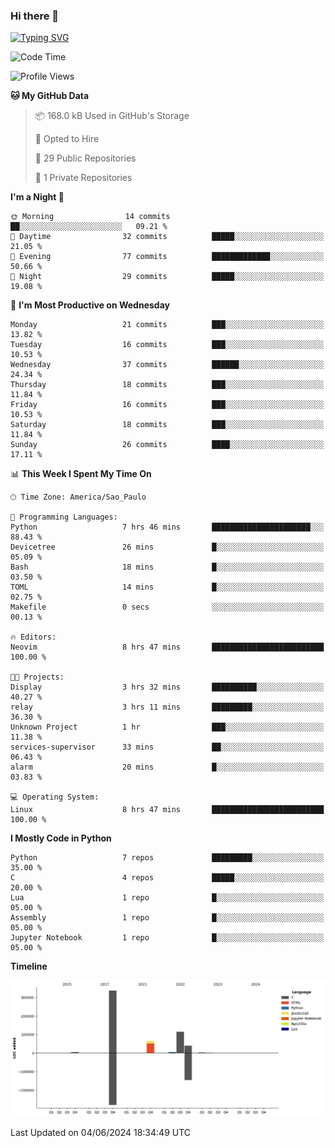 ### Hi there 👋

<a href="https://git.io/typing-svg"><img src="https://readme-typing-svg.herokuapp.com?font=Fira+Code&duration=2000&pause=100&center=true&vCenter=true&multiline=true&width=720&height=175&lines=Gui's+are+a+lie%2C+they+are+just+front-ends+to+the+shell.;Through+the+shell%2C+I+gain+sudo.;Through+sudo%2C+I+gain+power.;Through+power%2C+I+gain+root.;Through+root%2C+my+chains+are+broken.;uid%3D0+shall+free+me...." alt="Typing SVG" /></a>


<!--START_SECTION:waka-->
![Code Time](http://img.shields.io/badge/Code%20Time-949%20hrs%2010%20mins-blue)

![Profile Views](http://img.shields.io/badge/Profile%20Views-4-blue)

**🐱 My GitHub Data** 

> 📦 168.0 kB Used in GitHub's Storage 
 > 
> 💼 Opted to Hire
 > 
> 📜 29 Public Repositories 
 > 
> 🔑 1 Private Repositories 
 > 
**I'm a Night 🦉** 

```text
🌞 Morning                14 commits          ██░░░░░░░░░░░░░░░░░░░░░░░   09.21 % 
🌆 Daytime                32 commits          █████░░░░░░░░░░░░░░░░░░░░   21.05 % 
🌃 Evening                77 commits          █████████████░░░░░░░░░░░░   50.66 % 
🌙 Night                  29 commits          █████░░░░░░░░░░░░░░░░░░░░   19.08 % 
```
📅 **I'm Most Productive on Wednesday** 

```text
Monday                   21 commits          ███░░░░░░░░░░░░░░░░░░░░░░   13.82 % 
Tuesday                  16 commits          ███░░░░░░░░░░░░░░░░░░░░░░   10.53 % 
Wednesday                37 commits          ██████░░░░░░░░░░░░░░░░░░░   24.34 % 
Thursday                 18 commits          ███░░░░░░░░░░░░░░░░░░░░░░   11.84 % 
Friday                   16 commits          ███░░░░░░░░░░░░░░░░░░░░░░   10.53 % 
Saturday                 18 commits          ███░░░░░░░░░░░░░░░░░░░░░░   11.84 % 
Sunday                   26 commits          ████░░░░░░░░░░░░░░░░░░░░░   17.11 % 
```


📊 **This Week I Spent My Time On** 

```text
🕑︎ Time Zone: America/Sao_Paulo

💬 Programming Languages: 
Python                   7 hrs 46 mins       ██████████████████████░░░   88.43 % 
Devicetree               26 mins             █░░░░░░░░░░░░░░░░░░░░░░░░   05.09 % 
Bash                     18 mins             █░░░░░░░░░░░░░░░░░░░░░░░░   03.50 % 
TOML                     14 mins             █░░░░░░░░░░░░░░░░░░░░░░░░   02.75 % 
Makefile                 0 secs              ░░░░░░░░░░░░░░░░░░░░░░░░░   00.13 % 

🔥 Editors: 
Neovim                   8 hrs 47 mins       █████████████████████████   100.00 % 

🐱‍💻 Projects: 
Display                  3 hrs 32 mins       ██████████░░░░░░░░░░░░░░░   40.27 % 
relay                    3 hrs 11 mins       █████████░░░░░░░░░░░░░░░░   36.30 % 
Unknown Project          1 hr                ███░░░░░░░░░░░░░░░░░░░░░░   11.38 % 
services-supervisor      33 mins             ██░░░░░░░░░░░░░░░░░░░░░░░   06.43 % 
alarm                    20 mins             █░░░░░░░░░░░░░░░░░░░░░░░░   03.83 % 

💻 Operating System: 
Linux                    8 hrs 47 mins       █████████████████████████   100.00 % 
```

**I Mostly Code in Python** 

```text
Python                   7 repos             █████████░░░░░░░░░░░░░░░░   35.00 % 
C                        4 repos             █████░░░░░░░░░░░░░░░░░░░░   20.00 % 
Lua                      1 repo              █░░░░░░░░░░░░░░░░░░░░░░░░   05.00 % 
Assembly                 1 repo              █░░░░░░░░░░░░░░░░░░░░░░░░   05.00 % 
Jupyter Notebook         1 repo              █░░░░░░░░░░░░░░░░░░░░░░░░   05.00 % 
```



**Timeline**

![Lines of Code chart](https://raw.githubusercontent.com/Gedankenn/Gedankenn/main/assets/bar_graph.png)


 Last Updated on 04/06/2024 18:34:49 UTC
<!--END_SECTION:waka-->
